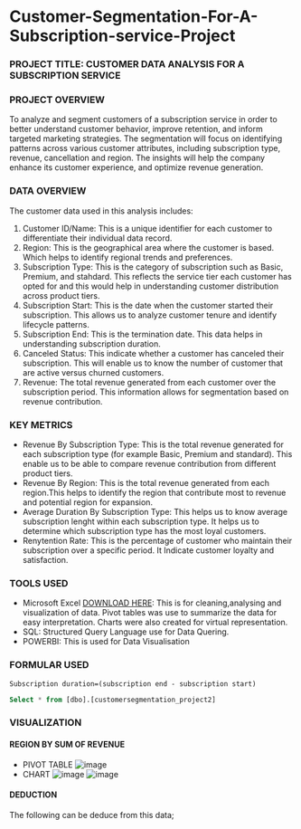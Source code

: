 # Customer-Segmentation-For-A-Subscription-service-Project

### PROJECT TITLE: CUSTOMER DATA ANALYSIS FOR A SUBSCRIPTION SERVICE

### PROJECT OVERVIEW
To analyze and segment customers of a subscription service in order to better understand customer behavior, improve retention, and inform targeted marketing strategies. The segmentation will focus on identifying patterns across various customer attributes, including subscription type, revenue, cancellation and region. The insights will help the company enhance its customer experience, and optimize revenue generation.

### DATA OVERVIEW
The customer data used in this analysis includes:
1. Customer ID/Name: This is a unique identifier for each customer to differentiate their individual data record.
2. Region: This is the geographical area where the customer is based. Which helps to identify regional trends and preferences.
3. Subscription Type: This is the category of subscription such as Basic, Premium, and stahdard. This reflects the service tier each customer has opted for and this would help in understanding customer distribution across product tiers.
4. Subscription Start: This is the date when the customer started their subscription. This allows us to analyze customer tenure and identify lifecycle patterns.
5. Subscription End: This is the termination date. This data helps in understanding subscription duration.
6. Canceled Status: This indicate whether a customer has canceled their subscription. This will enable us to know the number of customer that are active versus churned customers.
7. Revenue: The total revenue generated from each customer over the subscription period. This information allows for segmentation based on revenue contribution.

### KEY METRICS
- Revenue By Subscription Type: This is the total revenue generated for each subscription type (for example Basic, Premium and standard). This enable us to be able to compare revenue contribution from different product tiers.
- Revenue By Region: This is the total revenue generated from each region.This helps to identify the region that contribute most to revenue and potential region for expansion.
- Average Duration By Subscription Type: This helps us to know average subscription lenght within each subscription type. It helps us to determine which subscription type has the most loyal customers.
- Renytention Rate: This is the percentage of customer who maintain their subscription over a specific period. It Indicate customer loyalty and satisfaction.

### TOOLS USED
- Microsoft Excel [DOWNLOAD HERE](https://www.microsoft.com): This is for cleaning,analysing and visualization of data. Pivot tables was use to summarize the data for easy interpretation. Charts were also created for virtual representation.
- SQL: Structured Query Language use for Data Quering.
- POWERBI: This is used for Data Visualisation

### FORMULAR USED
``` EXCEL
Subscription duration=(subscription end - subscription start)
```
```SQL
Select * from [dbo].[customersegmentation_project2]
```

### VISUALIZATION
#### REGION BY SUM OF REVENUE
- PIVOT TABLE
![image](https://github.com/user-attachments/assets/e750bd24-1c32-4e0b-8d5b-99f1e457aac4)
- CHART
![image](https://github.com/user-attachments/assets/e1420c33-c63d-43f7-8769-dd6d755a9fb9)
![image](https://github.com/user-attachments/assets/520214e1-dc89-47aa-96bb-ea6c9f6618fd)

#### DEDUCTION
The following can be deduce from this data;


















